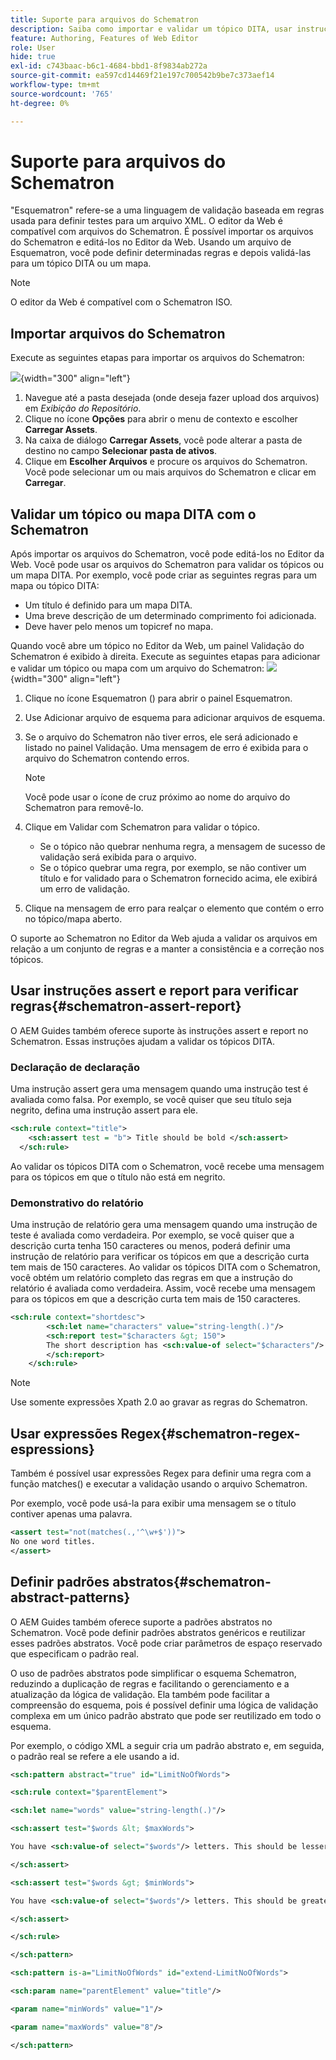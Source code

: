 ```yaml
---
title: Suporte para arquivos do Schematron
description: Saiba como importar e validar um tópico DITA, usar instruções de relatório assert para verificar regras, usar expressões regex e definir padrões abstratos em arquivos Schematron do AEM Guides.
feature: Authoring, Features of Web Editor
role: User
hide: true
exl-id: c743baac-b6c1-4684-bbd1-8f9834ab272a
source-git-commit: ea597cd14469f21e197c700542b9be7c373aef14
workflow-type: tm+mt
source-wordcount: '765'
ht-degree: 0%

---
```


# Suporte para arquivos do Schematron

&quot;Esquematron&quot; refere-se a uma linguagem de validação baseada em regras usada para definir testes para um arquivo XML. O editor da Web é compatível com arquivos do Schematron. É possível importar os arquivos do Schematron e editá-los no Editor da Web. Usando um arquivo de Esquematron, você pode definir determinadas regras e depois validá-las para um tópico DITA ou um mapa.

>[!NOTE]
>
> O editor da Web é compatível com o Schematron ISO.


## Importar arquivos do Schematron

Execute as seguintes etapas para importar os arquivos do Schematron:

![](images/scematron-panel-add.png){width="300" align="left"}

1. Navegue até a pasta desejada (onde deseja fazer upload dos arquivos) em *Exibição do Repositório*.
1. Clique no ícone **Opções** para abrir o menu de contexto e escolher **Carregar Assets**.
1. Na caixa de diálogo **Carregar Assets**, você pode alterar a pasta de destino no campo **Selecionar pasta de ativos**.
1. Clique em **Escolher Arquivos** e procure os arquivos do Schematron. Você pode selecionar um ou mais arquivos do Schematron e clicar em **Carregar**.

## Validar um tópico ou mapa DITA com o Schematron

Após importar os arquivos do Schematron, você pode editá-los no Editor da Web. Você pode usar os arquivos do Schematron para validar os tópicos ou um mapa DITA. Por exemplo, você pode criar as seguintes regras para um mapa ou tópico DITA:

* Um título é definido para um mapa DITA.
* Uma breve descrição de um determinado comprimento foi adicionada.
* Deve haver pelo menos um topicref no mapa.

Quando você abre um tópico no Editor da Web, um painel Validação do Schematron é exibido à direita. Execute as seguintes etapas para adicionar e validar um tópico ou mapa com um arquivo do Schematron:
![](images/schematron-validate.png){width="300" align="left"}

1. Clique no ícone Esquematron () para abrir o painel Esquematron.
1. Use Adicionar arquivo de esquema para adicionar arquivos de esquema.
1. Se o arquivo do Schematron não tiver erros, ele será adicionado e listado no painel Validação. Uma mensagem de erro é exibida para o arquivo do Schematron contendo erros.
   >[!NOTE]
   >
   >Você pode usar o ícone de cruz próximo ao nome do arquivo do Schematron para removê-lo.
1. Clique em Validar com Schematron para validar o tópico.

   * Se o tópico não quebrar nenhuma regra, a mensagem de sucesso de validação será exibida para o arquivo.
   * Se o tópico quebrar uma regra, por exemplo, se não contiver um título e for validado para o Schematron fornecido acima, ele exibirá um erro de validação.

1. Clique na mensagem de erro para realçar o elemento que contém o erro no tópico/mapa aberto.

O suporte ao Schematron no Editor da Web ajuda a validar os arquivos em relação a um conjunto de regras e a manter a consistência e a correção nos tópicos.

## Usar instruções assert e report para verificar regras{#schematron-assert-report}

O AEM Guides também oferece suporte às instruções assert e report no Schematron. Essas instruções ajudam a validar os tópicos DITA.

### Declaração de declaração

Uma instrução assert gera uma mensagem quando uma instrução test é avaliada como falsa. Por exemplo, se você quiser que seu título seja negrito, defina uma instrução assert para ele.

```XML
<sch:rule context="title"> 
    <sch:assert test = "b"> Title should be bold </sch:assert>
  </sch:rule>
```

Ao validar os tópicos DITA com o Schematron, você recebe uma mensagem para os tópicos em que o título não está em negrito.

### Demonstrativo do relatório

Uma instrução de relatório gera uma mensagem quando uma instrução de teste é avaliada como verdadeira. Por exemplo, se você quiser que a descrição curta tenha 150 caracteres ou menos, poderá definir uma instrução de relatório para verificar os tópicos em que a descrição curta tem mais de 150 caracteres.
Ao validar os tópicos DITA com o Schematron, você obtém um relatório completo das regras em que a instrução do relatório é avaliada como verdadeira. Assim, você recebe uma mensagem para os tópicos em que a descrição curta tem mais de 150 caracteres.


```XML
<sch:rule context="shortdesc"> 
        <sch:let name="characters" value="string-length(.)"/> 
        <sch:report test="$characters &gt; 150">  
        The short description has <sch:value-of select="$characters"/> characters. It should contain more than 150 characters.      
        </sch:report>   
    </sch:rule> 
```

>[!NOTE]
>
> Use somente expressões Xpath 2.0 ao gravar as regras do Schematron.

## Usar expressões Regex{#schematron-regex-espressions}

Também é possível usar expressões Regex para definir uma regra com a função matches() e executar a validação usando o arquivo Schematron.

Por exemplo, você pode usá-la para exibir uma mensagem se o título contiver apenas uma palavra.

```XML
<assert test="not(matches(.,'^\w+$'))"> 
No one word titles.
</assert>  
```


## Definir padrões abstratos{#schematron-abstract-patterns}

O AEM Guides também oferece suporte a padrões abstratos no Schematron. Você pode definir padrões abstratos genéricos e reutilizar esses padrões abstratos.  Você pode criar parâmetros de espaço reservado que especificam o padrão real.


O uso de padrões abstratos pode simplificar o esquema Schematron, reduzindo a duplicação de regras e facilitando o gerenciamento e a atualização da lógica de validação. Ela também pode facilitar a compreensão do esquema, pois é possível definir uma lógica de validação complexa em um único padrão abstrato que pode ser reutilizado em todo o esquema.


Por exemplo, o código XML a seguir cria um padrão abstrato e, em seguida, o padrão real se refere a ele usando a id.

```XML
<sch:pattern abstract="true" id="LimitNoOfWords"> 

<sch:rule context="$parentElement"> 

<sch:let name="words" value="string-length(.)"/> 

<sch:assert test="$words &lt; $maxWords"> 

You have <sch:value-of select="$words"/> letters. This should be lesser than <sch:value-of select="$maxWords"/>. 

</sch:assert>  

<sch:assert test="$words &gt; $minWords"> 

You have <sch:value-of select="$words"/> letters. This should be greater than <sch:value-of select="$minWords"/>. 

</sch:assert>  

</sch:rule> 

</sch:pattern> 

<sch:pattern is-a="LimitNoOfWords" id="extend-LimitNoOfWords"> 

<sch:param name="parentElement" value="title"/> 

<param name="minWords" value="1"/> 

<param name="maxWords" value="8"/> 

</sch:pattern> 
```
